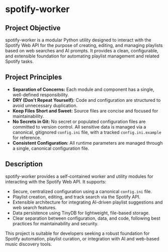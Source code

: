 
# spotify-worker

## Project Objective
spotify-worker is a modular Python utility designed to interact with the Spotify Web API for the purpose of creating, editing, and managing playlists based on web searches and AI prompts. It provides a clean, configurable, and extensible foundation for automating playlist management and related Spotify tasks.

## Project Principles
- **Separation of Concerns:** Each module and component has a single, well-defined responsibility.
- **DRY (Don't Repeat Yourself):** Code and configuration are structured to avoid unnecessary duplication.
- **Keep Files Short and Sweet:** Source files are concise and focused for maintainability.
- **No Secrets in Git:** No secret or populated configuration files are committed to version control. All sensitive data is managed via a canonical, gitignored `config.ini` file, with a tracked `config.ini.example` for reference.
- **Consistent Configuration:** All runtime parameters are managed through a single, canonical configuration file.

## Description
spotify-worker provides a self-contained worker and utility modules for interacting with the Spotify Web API. It supports:
- Secure, centralized configuration using a canonical `config.ini` file.
- Playlist creation, editing, and track search via the Spotify API.
- Extensible architecture for integrating AI-driven playlist suggestions and web search features.
- Data persistence using TinyDB for lightweight, file-based storage.
- Clear separation between configuration, data, and code, following best practices for maintainability and security.

This project is suitable for developers seeking a robust foundation for Spotify automation, playlist curation, or integration with AI and web-based music discovery tools.

